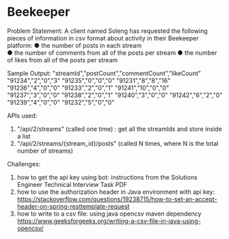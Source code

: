 # Beekeeper
Problem Statement:
A client named Soleng has requested the following pieces of information in csv format about activity in their Beekeeper platform:
  ● the number of posts in each stream 	
  ● the number of comments from all of the posts per stream 
	● the number of likes from all of the posts per stream 
  
 Sample Output:
"streamId","postCount","commentCount","likeCount"
"91234","2","0","3"
"91235","0","0","0"
"91231","8","8","16"
"91236","4","0","0"
"91233","2","0","1"
"91241","10","0","0"
"91237","3","0","0"
"91238","2","0","1"
"91240","3","0","0"
"91242","6","2","0"
"91239","4","0","0"
"91232","5","0","0"

APIs used:
1. "/api/2/streams" (called one time) : get all the streamIds and store inside a list
2. "/api/2/streams/{stream_id}/posts" (called N times, where N is the total number of streams)

Challenges:
1. how to get the api key using bot: instructions from the Solutions Engineer Technical Interview Task PDF
2. how to use the authorization header in Java environment with api key: https://stackoverflow.com/questions/19238715/how-to-set-an-accept-header-on-spring-resttemplate-request
3. how to write to a csv file: using java opencsv maven dependency https://www.geeksforgeeks.org/writing-a-csv-file-in-java-using-opencsv/
